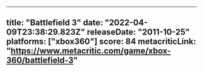 
---
title: "Battlefield 3"
date: "2022-04-09T23:38:29.823Z"
releaseDate: "2011-10-25"
platforms: ["xbox360"]
score: 84
metacriticLink: "https://www.metacritic.com/game/xbox-360/battlefield-3"
---

